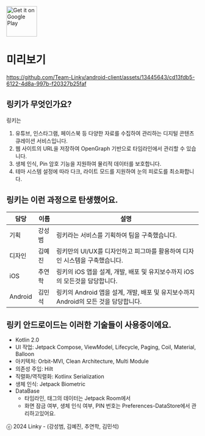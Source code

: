 <a href='https://play.google.com/store/apps/details?id=com.linky.android'><img alt='Get it on Google Play' src='https://play.google.com/intl/en_us/badges/static/images/badges/en_badge_web_generic.png' height="80"/></a>

# 미리보기

https://github.com/Team-Linky/android-client/assets/13445643/cd13fdb5-6122-4d8a-997b-f20327b25faf

## 링키가 무엇인가요?

링키는
1. 유튜브, 인스타그램, 페이스북 등 다양한 자료를 수집하여 관리하는 디지털 콘텐츠 큐레이션 서비스입니다.
2. 웹 사이트의 URL을 저장하여 OpenGraph 기반으로 타임라인에서 관리할 수 있습니다.
3. 생체 인식, Pin 암호 기능을 지원하여 물리적 데이터를 보호합니다.
4. 테마 시스템 설정에 따라 다크, 라이트 모드를 지원하여 눈의 피로도를 최소화합니다.

## 링키는 이런 과정으로 탄생했어요.

|담당|이름|설명|
|---|---|---|
|기획|강성범|링키라는 서비스를 기획하여 팀을 구축했습니다.|
|디자인|김예진|링키만의 UI/UX를 디자인하고 피그마를 활용하여 디자인 시스템을 구축했습니다.|
|iOS|추연학|링키의 iOS 앱을 설계, 개발, 배포 및 유지보수까지 iOS의 모든것을 담당합니다.|
|Android|김민석|링키의 Android 앱을 설계, 개발, 배포 및 유지보수까지 Android의 모든 것을 담당합니다.|

## 링키 안드로이드는 이러한 기술들이 사용중이에요.
- Kotlin 2.0
- UI 작업: Jetpack Compose, ViewModel, Lifecycle, Paging, Coil, Material, Balloon
- 아키텍처: Orbit-MVI, Clean Architecture, Multi Module
- 의존성 주입: Hilt
- 직렬화/역직렬화: Kotlinx Serialization
- 생체 인식: Jetpack Biometric
- DataBase
    - 타임라인, 태그의 데이터는 Jetpack Room에서
    - 화면 잠금 여부, 생체 인식 여부, PIN 번호는 Preferences-DataStore에서 관리하고있어요.

ⓒ 2024 Linky - (강성범, 김예진, 추연학, 김민석)
